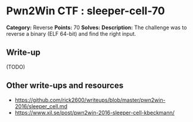 # Pwn2Win CTF : sleeper-cell-70

**Category:** Reverse
**Points:** 70
**Solves:** 
**Description:**
The challenge was to reverse a binary (ELF 64-bit) and find the right input.




## Write-up

(TODO)

## Other write-ups and resources

* https://github.com/rick2600/writeups/blob/master/pwn2win-2016/sleeper_cell.md
* https://www.xil.se/post/pwn2win-2016-sleeper-cell-kbeckmann/
